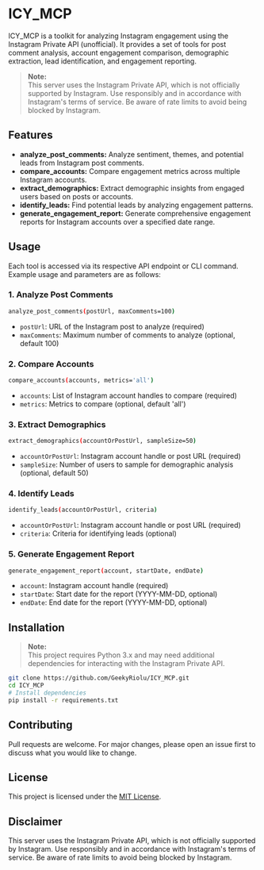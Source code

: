 # ICY_MCP

ICY_MCP is a toolkit for analyzing Instagram engagement using the Instagram Private API (unofficial). It provides a set of tools for post comment analysis, account engagement comparison, demographic extraction, lead identification, and engagement reporting.

> **Note:**  
> This server uses the Instagram Private API, which is not officially supported by Instagram. Use responsibly and in accordance with Instagram's terms of service. Be aware of rate limits to avoid being blocked by Instagram.

## Features

- **analyze_post_comments:** Analyze sentiment, themes, and potential leads from Instagram post comments.
- **compare_accounts:** Compare engagement metrics across multiple Instagram accounts.
- **extract_demographics:** Extract demographic insights from engaged users based on posts or accounts.
- **identify_leads:** Find potential leads by analyzing engagement patterns.
- **generate_engagement_report:** Generate comprehensive engagement reports for Instagram accounts over a specified date range.

## Usage

Each tool is accessed via its respective API endpoint or CLI command. Example usage and parameters are as follows:

### 1. Analyze Post Comments

```bash
analyze_post_comments(postUrl, maxComments=100)
```
- `postUrl`: URL of the Instagram post to analyze (required)
- `maxComments`: Maximum number of comments to analyze (optional, default 100)

### 2. Compare Accounts

```bash
compare_accounts(accounts, metrics='all')
```
- `accounts`: List of Instagram account handles to compare (required)
- `metrics`: Metrics to compare (optional, default 'all')

### 3. Extract Demographics

```bash
extract_demographics(accountOrPostUrl, sampleSize=50)
```
- `accountOrPostUrl`: Instagram account handle or post URL (required)
- `sampleSize`: Number of users to sample for demographic analysis (optional, default 50)

### 4. Identify Leads

```bash
identify_leads(accountOrPostUrl, criteria)
```
- `accountOrPostUrl`: Instagram account handle or post URL (required)
- `criteria`: Criteria for identifying leads (optional)

### 5. Generate Engagement Report

```bash
generate_engagement_report(account, startDate, endDate)
```
- `account`: Instagram account handle (required)
- `startDate`: Start date for the report (YYYY-MM-DD, optional)
- `endDate`: End date for the report (YYYY-MM-DD, optional)

## Installation

> **Note:**  
> This project requires Python 3.x and may need additional dependencies for interacting with the Instagram Private API.

```bash
git clone https://github.com/GeekyRiolu/ICY_MCP.git
cd ICY_MCP
# Install dependencies
pip install -r requirements.txt
```

## Contributing

Pull requests are welcome. For major changes, please open an issue first to discuss what you would like to change.

## License

This project is licensed under the [MIT License](LICENSE).

## Disclaimer

This server uses the Instagram Private API, which is not officially supported by Instagram. Use responsibly and in accordance with Instagram's terms of service. Be aware of rate limits to avoid being blocked by Instagram.
